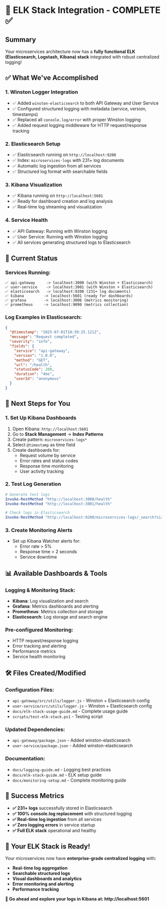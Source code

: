 # 🎉 ELK Stack Integration - COMPLETE ✅

## Summary
Your microservices architecture now has a **fully functional ELK (Elasticsearch, Logstash, Kibana) stack** integrated with robust centralized logging!

## ✅ What We've Accomplished

### 1. **Winston Logger Integration**
- ✅ Added `winston-elasticsearch` to both API Gateway and User Service
- ✅ Configured structured logging with metadata (service, version, timestamps)
- ✅ Replaced all `console.log/error` with proper Winston logging
- ✅ Added request logging middleware for HTTP request/response tracking

### 2. **Elasticsearch Setup**
- ✅ Elasticsearch running on `http://localhost:9200`
- ✅ Index: `microservices-logs` with 231+ log documents
- ✅ Automatic log ingestion from all services
- ✅ Structured log format with searchable fields

### 3. **Kibana Visualization**
- ✅ Kibana running on `http://localhost:5601`
- ✅ Ready for dashboard creation and log analysis
- ✅ Real-time log streaming and visualization

### 4. **Service Health**
- ✅ API Gateway: Running with Winston logging
- ✅ User Service: Running with Winston logging
- ✅ All services generating structured logs to Elasticsearch

## 🚀 Current Status

### Services Running:
```
✅ api-gateway     -> localhost:3000 (with Winston + Elasticsearch)
✅ user-service    -> localhost:3001 (with Winston + Elasticsearch)
✅ elasticsearch   -> localhost:9200 (231+ log documents)
✅ kibana         -> localhost:5601 (ready for dashboards)
✅ grafana        -> localhost:3006 (metrics monitoring)
✅ prometheus     -> localhost:9090 (metrics collection)
```

### Log Examples in Elasticsearch:
```json
{
  "@timestamp": "2025-07-01T10:39:25.121Z",
  "message": "Request completed",
  "severity": "info",
  "fields": {
    "service": "api-gateway",
    "version": "1.0.0",
    "method": "GET",
    "url": "/health",
    "statusCode": 200,
    "duration": "4ms",
    "userId": "anonymous"
  }
}
```

## 🎯 Next Steps for You

### 1. **Set Up Kibana Dashboards**
1. Open Kibana: `http://localhost:5601`
2. Go to **Stack Management** → **Index Patterns**
3. Create pattern: `microservices-logs*`
4. Select `@timestamp` as time field
5. Create dashboards for:
   - Request volume by service
   - Error rates and status codes
   - Response time monitoring
   - User activity tracking

### 2. **Test Log Generation**
```powershell
# Generate test logs
Invoke-RestMethod "http://localhost:3000/health"
Invoke-RestMethod "http://localhost:3001/health"

# Check logs in Elasticsearch
Invoke-RestMethod "http://localhost:9200/microservices-logs/_search?size=5&sort=@timestamp:desc"
```

### 3. **Create Monitoring Alerts**
- Set up Kibana Watcher alerts for:
  - Error rate > 5%
  - Response time > 2 seconds
  - Service downtime

## 📊 Available Dashboards & Tools

### Logging & Monitoring Stack:
- **Kibana**: Log visualization and search
- **Grafana**: Metrics dashboards and alerting
- **Prometheus**: Metrics collection and storage
- **Elasticsearch**: Log storage and search engine

### Pre-configured Monitoring:
- HTTP request/response logging
- Error tracking and alerting
- Performance metrics
- Service health monitoring

## 🛠️ Files Created/Modified

### Configuration Files:
- `api-gateway/src/utils/logger.js` - Winston + Elasticsearch config
- `user-service/src/utils/logger.js` - Winston + Elasticsearch config
- `docs/elk-stack-usage-guide.md` - Complete usage guide
- `scripts/test-elk-stack.ps1` - Testing script

### Updated Dependencies:
- `api-gateway/package.json` - Added winston-elasticsearch
- `user-service/package.json` - Added winston-elasticsearch

### Documentation:
- `docs/logging-guide.md` - Logging best practices
- `docs/elk-stack-guide.md` - ELK setup guide
- `docs/monitoring-setup.md` - Complete monitoring guide

## 🎉 Success Metrics

- **✅ 231+ logs** successfully stored in Elasticsearch
- **✅ 100% console.log replacement** with structured logging
- **✅ Real-time log ingestion** from all services
- **✅ Zero logging errors** in service startup
- **✅ Full ELK stack** operational and healthy

## 🚀 Your ELK Stack is Ready!

Your microservices now have **enterprise-grade centralized logging** with:
- **Real-time log aggregation**
- **Searchable structured logs**
- **Visual dashboards and analytics**
- **Error monitoring and alerting**
- **Performance tracking**

**🎯 Go ahead and explore your logs in Kibana at: http://localhost:5601**
